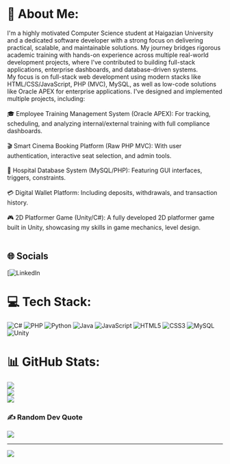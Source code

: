 # 💫 About Me:
I'm a highly motivated Computer Science student at Haigazian University and a dedicated software developer with a strong focus on delivering practical, scalable, and maintainable solutions. My journey bridges rigorous academic training with hands-on experience across multiple real-world development projects, where I've contributed to building full-stack applications, enterprise dashboards, and database-driven systems.<br>My focus is on full-stack web development using modern stacks like HTML/CSS/JavaScript, PHP (MVC), MySQL, as well as low-code solutions like Oracle APEX for enterprise applications. I've designed and implemented multiple projects, including:<br><br>🎓 Employee Training Management System (Oracle APEX): For tracking, scheduling, and analyzing internal/external training with full compliance dashboards.<br><br>🎬 Smart Cinema Booking Platform (Raw PHP MVC): With user authentication, interactive seat selection, and admin tools.<br><br>🏥 Hospital Database System (MySQL/PHP): Featuring GUI interfaces, triggers, constraints.<br><br>💳 Digital Wallet Platform: Including deposits, withdrawals, and transaction history.<br><br>🎮 2D Platformer Game (Unity/C#): 
A fully developed 2D platformer game built in Unity, showcasing my skills in game mechanics, level design.<br><br>


## 🌐 Socials
[![LinkedIn]([https://linkedin.com/in/https://www.linkedin.com/in/mahmoud-al-hajj/](https://www.linkedin.com/in/mahmoud-al-hajj/)) 

# 💻 Tech Stack:
![C#](https://img.shields.io/badge/c%23-%23239120.svg?style=for-the-badge&logo=csharp&logoColor=white) ![PHP](https://img.shields.io/badge/php-%23777BB4.svg?style=for-the-badge&logo=php&logoColor=white) ![Python](https://img.shields.io/badge/python-3670A0?style=for-the-badge&logo=python&logoColor=ffdd54) ![Java](https://img.shields.io/badge/java-%23ED8B00.svg?style=for-the-badge&logo=openjdk&logoColor=white) ![JavaScript](https://img.shields.io/badge/javascript-%23323330.svg?style=for-the-badge&logo=javascript&logoColor=%23F7DF1E) ![HTML5](https://img.shields.io/badge/html5-%23E34F26.svg?style=for-the-badge&logo=html5&logoColor=white) ![CSS3](https://img.shields.io/badge/css3-%231572B6.svg?style=for-the-badge&logo=css3&logoColor=white) ![MySQL](https://img.shields.io/badge/mysql-4479A1.svg?style=for-the-badge&logo=mysql&logoColor=white) ![Unity](https://img.shields.io/badge/unity-%23000000.svg?style=for-the-badge&logo=unity&logoColor=white)
# 📊 GitHub Stats:
![](https://github-readme-stats.vercel.app/api?username=Mahmoud-Al-Hajj&theme=dark&hide_border=false&include_all_commits=false&count_private=false)<br/>
![](https://nirzak-streak-stats.vercel.app/?user=Mahmoud-Al-Hajj&theme=dark&hide_border=false)<br/>
![](https://github-readme-stats.vercel.app/api/top-langs/?username=Mahmoud-Al-Hajj&theme=dark&hide_border=false&include_all_commits=false&count_private=false&layout=compact)

### ✍️ Random Dev Quote
![](https://quotes-github-readme.vercel.app/api?type=horizontal&theme=radical)

---
[![](https://visitcount.itsvg.in/api?id=Mahmoud-Al-Hajj&icon=0&color=0)](https://visitcount.itsvg.in)

<!-- Proudly created with GPRM ( https://gprm.itsvg.in ) -->
